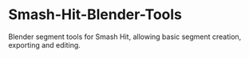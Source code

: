 # Smash-Hit-Blender-Tools
Blender segment tools for Smash Hit, allowing basic segment creation, exporting and editing.
